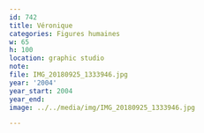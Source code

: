 ```yaml
---
id: 742
title: Véronique
categories: Figures humaines
w: 65
h: 100
location: graphic studio
note:
file: IMG_20180925_1333946.jpg
year: '2004'
year_start: 2004
year_end:
image: ../../media/img/IMG_20180925_1333946.jpg

---
```

